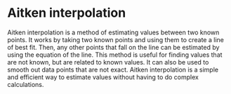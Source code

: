 # Aitken interpolation

Aitken interpolation is a method of estimating values between two known points. It works by taking two known points and using them to create a line of best fit. Then, any other points that fall on the line can be estimated by using the equation of the line. This method is useful for finding values that are not known, but are related to known values. It can also be used to smooth out data points that are not exact. Aitken interpolation is a simple and efficient way to estimate values without having to do complex calculations.
